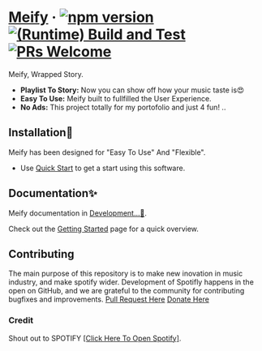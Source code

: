# [Meify](https://react.dev/) &middot; [![npm version](https://img.shields.io/npm/v/react.svg?style=flat)](https://www.npmjs.com/package/react) [![(Runtime) Build and Test](https://github.com/facebook/react/actions/workflows/runtime_build_and_test.yml/badge.svg)](https://github.com/facebook/react/actions/workflows/runtime_build_and_test.yml) [![PRs Welcome](https://img.shields.io/badge/PRs-welcome-brightgreen.svg)](https://legacy.reactjs.org/docs/how-to-contribute.html#your-first-pull-request)

Meify, Wrapped Story.

- **Playlist To Story:** Now you can show off how your music taste is😍
- **Easy To Use:** Meify built to fullfilled the User Experience.
- **No Ads:** This project totally for my portofolio and just 4 fun! ..

## Installation🚀

Meify has been designed for "Easy To Use" And "Flexible".

- Use [Quick Start](https://youtube.com) to get a start using this software.

## Documentation✨

Meify documentation in [Development...🏡](https://youtube.com/).

Check out the [Getting Started](https://meify.vercel.app) page for a quick overview.

## Contributing

The main purpose of this repository is to make new inovation in music industry, and make spotify wider. Development of Spotifly happens in the open on GitHub, and we are grateful to the community for contributing bugfixes and improvements.
[Pull Request Here](https://github.com/Pashyaaaa/meify)
[Donate Here](https://saweria.co/Vyanz)

### Credit

Shout out to SPOTIFY [[Click Here To Open Spotify]](https://open.spotify.com).
